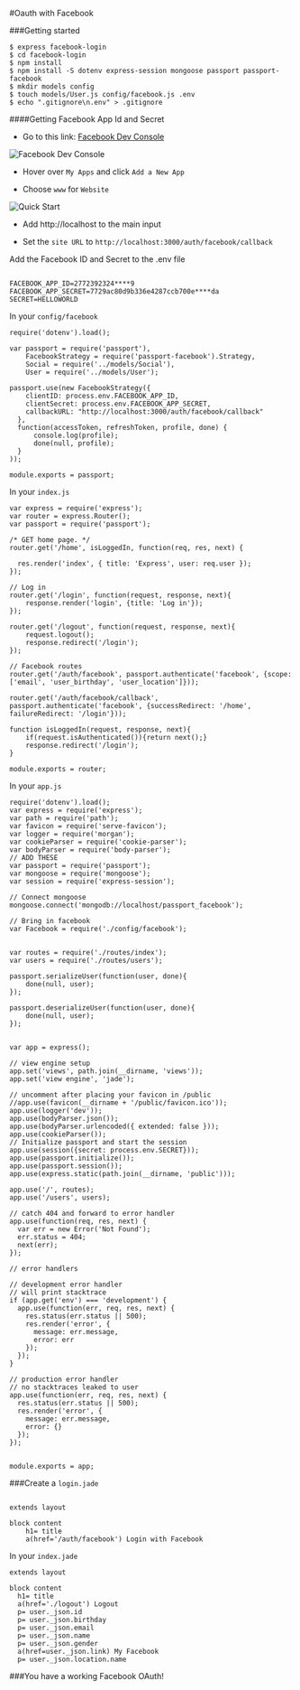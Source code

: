 #Oauth with Facebook

###Getting started

	$ express facebook-login
	$ cd facebook-login
	$ npm install
	$ npm install -S dotenv express-session mongoose passport passport-facebook
	$ mkdir models config
	$ touch models/User.js config/facebook.js .env 
	$ echo ".gitignore\n.env" > .gitignore

####Getting Facebook App Id and Secret

- Go to this link: [Facebook Dev Console](https://developers.facebook.com/)

![Facebook Dev Console](./img/fb_developer.png)

- Hover over `My Apps` and click `Add a New App`

- Choose `www` for `Website`

![Quick Start](./img/quick_start.png)

- Add http://localhost to the main input

- Set the `site URL` to `http://localhost:3000/auth/facebook/callback`

Add the Facebook ID and Secret to the .env file

```

FACEBOOK_APP_ID=2772392324****9
FACEBOOK_APP_SECRET=7729ac80d9b336e4287ccb700e****da
SECRET=HELLOWORLD

```

In your `config/facebook`

```
require('dotenv').load();

var passport = require('passport'),
    FacebookStrategy = require('passport-facebook').Strategy,
    Social = require('../models/Social'),
    User = require('../models/User');

passport.use(new FacebookStrategy({
    clientID: process.env.FACEBOOK_APP_ID,
    clientSecret: process.env.FACEBOOK_APP_SECRET,
    callbackURL: "http://localhost:3000/auth/facebook/callback"
  },
  function(accessToken, refreshToken, profile, done) {
      console.log(profile);     
      done(null, profile);
  }
));

module.exports = passport;
```

In your `index.js`

```
var express = require('express');
var router = express.Router();
var passport = require('passport');

/* GET home page. */
router.get('/home', isLoggedIn, function(req, res, next) {
    
  res.render('index', { title: 'Express', user: req.user });
});

// Log in
router.get('/login', function(request, response, next){
    response.render('login', {title: 'Log in'});
});

router.get('/logout', function(request, response, next){
    request.logout();
    response.redirect('/login');
});

// Facebook routes
router.get('/auth/facebook', passport.authenticate('facebook', {scope: ['email', 'user_birthday', 'user_location']}));

router.get('/auth/facebook/callback', passport.authenticate('facebook', {successRedirect: '/home', failureRedirect: '/login'}));

function isLoggedIn(request, response, next){
    if(request.isAuthenticated()){return next();}
    response.redirect('/login');
}

module.exports = router;
```

In your `app.js`


```
require('dotenv').load();
var express = require('express');
var path = require('path');
var favicon = require('serve-favicon');
var logger = require('morgan');
var cookieParser = require('cookie-parser');
var bodyParser = require('body-parser');
// ADD THESE
var passport = require('passport');
var mongoose = require('mongoose');
var session = require('express-session');

// Connect mongoose
mongoose.connect('mongodb://localhost/passport_facebook');

// Bring in facebook
var Facebook = require('./config/facebook');


var routes = require('./routes/index');
var users = require('./routes/users');

passport.serializeUser(function(user, done){
    done(null, user);
});

passport.deserializeUser(function(user, done){
    done(null, user);
});


var app = express();

// view engine setup
app.set('views', path.join(__dirname, 'views'));
app.set('view engine', 'jade');

// uncomment after placing your favicon in /public
//app.use(favicon(__dirname + '/public/favicon.ico'));
app.use(logger('dev'));
app.use(bodyParser.json());
app.use(bodyParser.urlencoded({ extended: false }));
app.use(cookieParser());
// Initialize passport and start the session
app.use(session({secret: process.env.SECRET}));
app.use(passport.initialize());
app.use(passport.session());
app.use(express.static(path.join(__dirname, 'public')));

app.use('/', routes);
app.use('/users', users);

// catch 404 and forward to error handler
app.use(function(req, res, next) {
  var err = new Error('Not Found');
  err.status = 404;
  next(err);
});

// error handlers

// development error handler
// will print stacktrace
if (app.get('env') === 'development') {
  app.use(function(err, req, res, next) {
    res.status(err.status || 500);
    res.render('error', {
      message: err.message,
      error: err
    });
  });
}

// production error handler
// no stacktraces leaked to user
app.use(function(err, req, res, next) {
  res.status(err.status || 500);
  res.render('error', {
    message: err.message,
    error: {}
  });
});


module.exports = app;

```

###Create a `login.jade`

```

extends layout

block content
    h1= title
    a(href='/auth/facebook') Login with Facebook
```

In your `index.jade`


```
extends layout

block content
  h1= title
  a(href='./logout') Logout
  p= user._json.id
  p= user._json.birthday
  p= user._json.email
  p= user._json.name
  p= user._json.gender
  a(href=user._json.link) My Facebook
  p= user._json.location.name
```


###You have a working Facebook OAuth!
